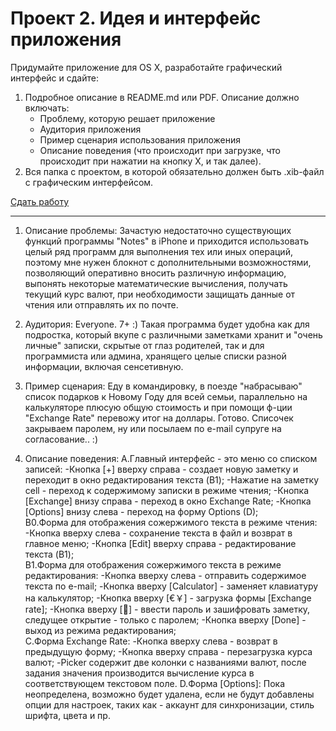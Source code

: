 Проект 2. Идея и интерфейс приложения
=============

Придумайте приложение для OS X, разработайте графический интерфейс и сдайте:

1. Подробное описание в README.md или PDF. Описание должно включать:
	* Проблему, которую решает приложение
	* Аудитория приложения
	* Пример сценария использования приложения
	* Описание поведения (что происходит при загрузке, что происходит при нажатии на кнопку Х, и так далее).
2. Вся папка с проектом, в которой обязательно должен быть .xib-файл с графическим интерфейсом.

[Сдать работу](https://u.hexlet.org/courses/4/assignments/6)

--------------------------------------------------------------------------------------------------------------------

1. Описание проблемы:
	Зачастую недостаточно существующих функций программы "Notes" в iPhone 
	и приходится использовать целый ряд программ для выполнения тех или иных операций, 
	поэтому мне нужен блокнот с дополнительными возможностями, позволяющий оперативно 
	вносить различную информацию, выпонять некоторые математические вычисления,
	получать текущий курс валют, при необходимости защищать данные от чтения 
	или отправлять их по почте.

2. Аудитория: Everyone. 7+ :)
	Такая программа будет удобна как для подростка, который вкупе с различными заметками 
	хранит и "очень личные" записки, скрытые от глаз родителей, 
	так и для программиста или админа, хранящего целые списки разной информации, 
	включая сенсетивную.  
	
3. Пример сценария:	
	Еду в командировку, в поезде "набрасываю" список подарков к Новому Году для всей семьи, 
	параллельно на калькуляторе плюсую общую стоимость и при помощи ф-ции "Exchange Rate" 
	перевожу итог на доллары. Готово. Списочек закрываем паролем, 
	ну или посылаем по e-mail супруге на согласование.. :)   
		
4. Описание поведения:
	A.Главный интерфейс - это меню со списком записей:
		-Кнопка [+] вверху справа - создает новую заметку и переходит в окно редактирования текста (B1);
		-Нажатие на заметку сell - переход к содержимому записки в режиме чтения;
		-Кнопка [Exchange] внизу справа - переход в окно Exchange Rate;
		-Кнопка [Options] внизу слева - переход на форму Options (D);		
	B0.Форма для отображения сожержимого текста в режиме чтения:
		-Кнопка вверху слева - сохранение текста в файл и возврат в главное меню;
		-Кнопка [Edit] вверху справа - редактирование текста (B1);	
	B1.Форма для отображения сожержимого текста в режиме редактирования:
		-Кнопка вверху слева - отправить содержимое текста по e-mail;
		-Кнопка вверху [Calculator] - заменяет клавиатуру на калькулятор;
		-Кнопка вверху [€￥] - загрузка формы [Exchange rate];
		-Кнопка вверху [🔑] - ввести пароль и зашифровать заметку, следущее открытие - только с паролем;
		-Кнопка вверху [Done] - выход из режима редактирования;		
	C.Форма Exchange Rate:
		-Кнопка вверху слева - возврат в предыдущую форму;
		-Кнопка вверху справа - перезагрузка курса валют;
		-Picker содержит две колонки с названиями валют, после задания значения производится вычисление курса в соответствующем текстовом поле.
	D.Форма [Options]:
		Пока неопределена, возможно будет удалена, если не будут добавлены опции для настроек, 
		таких как - аккаунт для синхронизации, стиль шрифта, цвета и пр. 
		
	